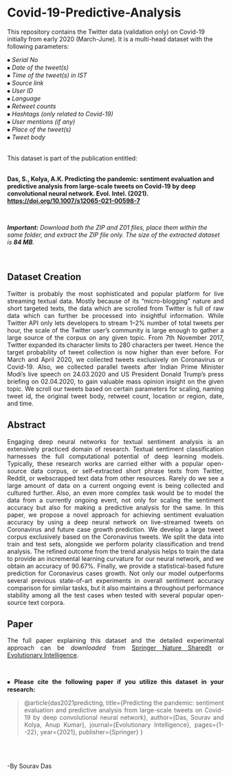 # Covid-19-Predictive-Analysis

This repository contains the Twitter data (validation only) on Covid-19 initially from early 2020 (March-June). It is a multi-head dataset with the following parameters:

   ⦁ *Serial No* <br>
   ⦁ *Date of the tweet(s)* <br>
   ⦁ *Time of the tweet(s) in IST* <br>
   ⦁ *Source link* <br>
   ⦁ *User ID* <br>
   ⦁ *Language* <br>
   ⦁ *Retweet counts* <br>
   ⦁ *Hashtags (only related to Covid-19)* <br>
   ⦁ *User mentions (if any)* <br>
   ⦁ *Place of the tweet(s)* <br>
   ⦁ *Tweet body* <br>

<br>        
This dataset is part of the publication entitled: 
<br><br>

**Das, S., Kolya, A.K. Predicting the pandemic: sentiment evaluation and predictive analysis from large-scale tweets on Covid-19 by deep convolutional neural network. Evol. Intel. (2021). https://doi.org/10.1007/s12065-021-00598-7**

<br>

_**Important:** Download both the *ZIP* and *Z01* files, place them within the same folder, and extract the *ZIP* file only. The size of the extracted dataset is **84 MB**._ 

<br>

## Dataset Creation

<div align="justify">
Twitter is probably the most sophisticated and popular platform for live streaming textual data. Mostly because of its “micro-blogging” nature and short targeted texts, the data which are scrolled from Twitter is full of raw data which can further be processed into insightful information. While Twitter API only lets developers to stream 1–2% number of total tweets per hour, the scale of the Twitter user’s community is large enough to gather a large source of the corpus on any given topic. From 7th November 2017, Twitter expanded its character limits to 280 characters per tweet. Hence the target probability of tweet collection is now higher than ever before. For March and April 2020, we collected tweets exclusively on Coronavirus or Covid-19. Also, we collected parallel tweets after Indian Prime Minister Modi’s live speech on 24.03.2020 and US President Donald Trump’s press briefing on 02.04.2020, to gain valuable mass opinion insight on the given topic. We scroll our tweets based on certain parameters for scaling, naming tweet id, the original tweet body, retweet count, location or region, date, and time.
 
<br>

## Abstract

<div align="justify">
Engaging deep neural networks for textual sentiment analysis is an extensively practiced domain of research. Textual sentiment classification harnesses the full computational potential of deep learning models. Typically, these research works are
carried either with a popular open-source data corpus, or self-extracted short phrase texts from Twitter, Reddit, or webscrapped
text data from other resources. Rarely do we see a large amount of data on a current ongoing event is being collected
and cultured further. Also, an even more complex task would be to model the data from a currently ongoing event, not only
for scaling the sentiment accuracy but also for making a predictive analysis for the same. In this paper, we propose a novel
approach for achieving sentiment evaluation accuracy by using a deep neural network on live-streamed tweets on Coronavirus
and future case growth prediction. We develop a large tweet corpus exclusively based on the Coronavirus tweets. We
split the data into train and test sets, alongside we perform polarity classification and trend analysis. The refined outcome
from the trend analysis helps to train the data to provide an incremental learning curvature for our neural network, and we
obtain an accuracy of 90.67%. Finally, we provide a statistical-based future prediction for Coronavirus cases growth. Not
only our model outperforms several previous state-of-art experiments in overall sentiment accuracy comparison for similar
tasks, but it also maintains a throughout performance stability among all the test cases when tested with several popular
open-source text corpora.
          
          
## Paper

The full paper explaining this dataset and the detailed experimental approach can be *downloaded* from [Springer Nature SharedIt](https://rdcu.be/chI8I) or [Evolutionary Intelligence](https://link.springer.com/content/pdf/10.1007/s12065-021-00598-7.pdf).

<br>

⦁ **Please cite the following paper if you utilize this dataset in your research:**

> @article{das2021predicting,
  title={Predicting the pandemic: sentiment evaluation and predictive analysis from large-scale tweets on Covid-19 by deep convolutional neural network},
  author={Das, Sourav and Kolya, Anup Kumar},
  journal={Evolutionary Intelligence},
  pages={1--22},
  year={2021},
  publisher={Springer}
}


<br><br>

-By Sourav Das
